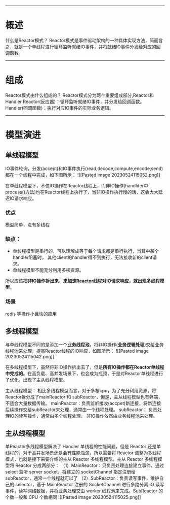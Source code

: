 ___
# 概述
什么是Reactor模式？
Reactor模式是事件驱动架构的一种具体实现方法，简而言之，就是一个单线程进行循环监听就绪IO事件，并将就绪IO事件分发给对应的回调函数。

___
# 组成
Reactor模式由什么组成的？
Reactor模式分为两个重要组成部分,Reactor和Handler
Reactor(反应器)：循环监听就绪IO事件，并分发给回调函数。
Handler(回调函数)：执行对应IO事件的实际业务逻辑。

___
# 模型演进

## 单线程模型
IO事件轮询，分发(accept)和IO事件执行(read,decode,compute,encode,send)都在一个线程中完成，如下图所示：
![[Pasted image 20230524115052.png]]

在单线程模型下，不仅IO操作在Reactor线程上，而非IO操作(handlder中process()方法)也在Reactor线程上执行了，当非IO操作执行慢的话，这会大大延迟IO请求响应。

### 优点
模型简单，没有多线程

### 缺点：
-   单线程模型是串行的，可以理解成等于每个请求都是串行执行，当其中某个handler阻塞时， 其他client的handler得不到执行，无法接收新的client请求。
-   单线程模型不能充分利用多核资源。

所以应该**把非IO操作拆出来，来加速Reactor线程对IO请求响应，就出现多线程模型**。

### 场景
redis 等操作小且快的应用

## 多线程模型
与单线程模型不同的是添加一个**业务线程池**，将非IO操作(**业务逻辑处理**)交给业务线程池来处理，提高Reactor线程的IO响应，如图所示：
![[Pasted image 20230524115042.png]]

在多线程模型下，虽然将非IO操作拆出去了，但是**所有IO操作都在Reactor单线程中完成的**。在高负载、高并发场景下，也会成为瓶颈，于是对Reactor单线程进行了优化，出现了主从线程模型。

主从线程模型： 相比多线程模型而言，对于多核cpu，为了充分利用资源，将Reactor拆分成了mainReactor 和 subReactor，但是，主从线程模型也有弊端，不适合大量数据传输。 mainReactor：负责监听接收(accpet)新连接，将新连接后续操作交给subReactor来处理，通常由一个线程处理。 subReactor： 负责处理IO的读写操作，通常由多个线程处理。 非IO操作依然由业务线程池来处理。

## 主从线程模型
单Reactor多线程模型解决了 Handler 单线程的性能问题，但是 Reactor 还是单线程的，对于高并发场景还是会有性能瓶颈，所以需要将 Reactor 调整为多线程模式，也就是接下来要介绍的主从 Reactor 多线程模型。主从 Reactor 多线程模型将 Reactor 分成两部分：
（1）MainReactor：只负责处理连接建立事件，通过 select 监听 server socket，将建立的 socketChannel 指定注册给 subReactor，通常一个线程就可以了
（2）SubReactor：负责读写事件，维护自己的 selector，基于 MainReactor 注册的 SocketChannel 进行多路分离 IO 读写事件，读写网络数据，并将业务处理交由 worker 线程池来完成。SubReactor 的个数一般和 CPU 个数相同
![[Pasted image 20230524115025.png]]



